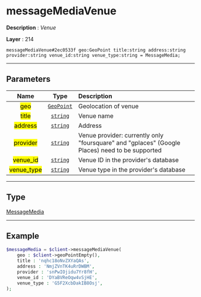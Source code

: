# messageMediaVenue

**Description** : *Venue*

**Layer** : 214

```tl
messageMediaVenue#2ec0533f geo:GeoPoint title:string address:string provider:string venue_id:string venue_type:string = MessageMedia;
```

---

## Parameters

| Name | Type | Description |
| :---: | :---: | :--- |
| <mark>geo</mark> | [`GeoPoint`](type/GeoPoint) | Geolocation of venue |
| <mark>title</mark> | [`string`](type/string) | Venue name |
| <mark>address</mark> | [`string`](type/string) | Address |
| <mark>provider</mark> | [`string`](type/string) | Venue provider: currently only "foursquare" and "gplaces" (Google Places) need to be supported |
| <mark>venue_id</mark> | [`string`](type/string) | Venue ID in the provider's database |
| <mark>venue_type</mark> | [`string`](type/string) | Venue type in the provider's database |

---

## Type

[MessageMedia](type/MessageMedia)

---

## Example

```php
$messageMedia = $client->messageMediaVenue(
	geo : $client->geoPointEmpty(),
	title : 'nqhc18oNvZXYaQAs',
	address : 'NmjZVnTK4uRrDWBM',
	provider : 'snPwIOjidu7Yr8fH',
	venue_id : 'DYaBVReOqw4vSjHE',
	venue_type : 'G5F2XcbDakIB8Osj',
);
```